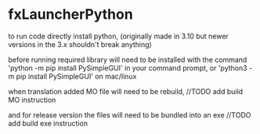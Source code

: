 # fxLauncherPython

to run code directly install python, (originally made in 3.10 but newer versions in the 3.x shouldn't break anything)

before running required library will need to be installed with the command 'python -m pip install PySimpleGUI' in your command prompt,
or 'python3 -m pip install PySimpleGUI' on mac/linux

when translation added MO file will need to be rebuild,
//TODO add build MO instruction

and for release version the files will need to be bundled into an exe
//TODO add build exe instruction
